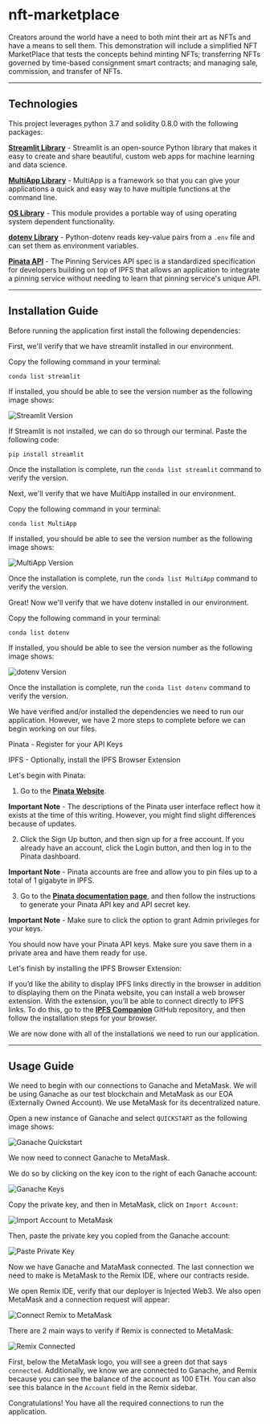 # nft-marketplace
Creators around the world have a need to both mint their art as NFTs and have a means to sell them. This demonstration will include a simplified NFT MarketPlace that tests the concepts behind minting NFTs; transferring NFTs governed by time-based consignment smart contracts; and managing sale, commission, and transfer of NFTs.

---

## Technologies

This project leverages python 3.7 and solidity 0.8.0 with the following packages:

**[Streamlit Library](https://docs.streamlit.io/)** - Streamlit is an open-source Python library that makes it easy to create and share beautiful, custom web apps for machine learning and data science.<br>

**[MultiApp Library](https://pypi.org/project/MultiApp/)** - MultiApp is a framework so that you can give your applications a quick and easy way to have multiple functions at the command line.

**[OS Library](https://docs.python.org/3/library/os.html)** - This module provides a portable way of using operating system dependent functionality.

**[dotenv Library](https://pypi.org/project/python-dotenv/)** - Python-dotenv reads key-value pairs from a `.env` file and can set them as environment variables.

**[Pinata API](https://docs.pinata.cloud/api-pinning/pinning-services-api)** - The Pinning Services API spec is a standardized specification for developers building on top of IPFS that allows an application to integrate a pinning service without needing to learn that pinning service's unique API.

---

## Installation Guide

Before running the application first install the following dependencies:

First, we'll verify that we have streamlit installed in our environment.

Copy the following command in your terminal:

`conda list streamlit`

If installed, you should be able to see the version number as the following image shows:

![Streamlit Version](images/streamlit_version.png)

If Streamlit is not installed, we can do so through our terminal. Paste the following code:

`pip install streamlit`

Once the installation is complete, run the `conda list streamlit` command to verify the version.

Next, we'll verify that we have MultiApp installed in our environment.

Copy the following command in your terminal:

`conda list MultiApp`

If installed, you should be able to see the version number as the following image shows:

![MultiApp Version](images/multiapp_version.png)

Once the installation is complete, run the `conda list MultiApp` command to verify the version.

Great! Now we'll verify that we have dotenv installed in our environment.

Copy the following command in your terminal:

`conda list dotenv`

If installed, you should be able to see the version number as the following image shows:

![dotenv Version](images/dotenv_version.png)

Once the installation is complete, run the `conda list dotenv` command to verify the version.

We have verified and/or installed the dependencies we need to run our application. However, we have 2 more steps to complete before we can begin working on our files.

Pinata - Register for your API Keys

IPFS - Optionally, install the IPFS Browser Extension

Let's begin with Pinata:

1. Go to the **[Pinata Website](https://www.pinata.cloud/)**.

  **Important Note** - The descriptions of the Pinata user interface reflect how it exists at the time of this writing. However, you might find slight differences because of updates.

2. Click the Sign Up button, and then sign up for a free account. If you already have an account, click the Login button, and then log in to the Pinata dashboard.

  **Important Note** - Pinata accounts are free and allow you to pin files up to a total of 1 gigabyte in IPFS.

3. Go to the **[Pinata documentation page](https://docs.pinata.cloud/)**, and then follow the instructions to generate your Pinata API key and API secret key.

  **Important Note** - Make sure to click the option to grant Admin privileges for your keys.

You should now have your Pinata API keys. Make sure you save them in a private area and have them ready for use. 

Let's finish by installing the IPFS Browser Extension:

If you’d like the ability to display IPFS links directly in the browser in addition to displaying them on the Pinata website, you can install a web browser extension. With the extension, you’ll be able to connect directly to IPFS links. To do this, go to the **[IPFS Companion](https://github.com/ipfs/ipfs-companion#install-ipfs-companion)** GitHub repository, and then follow the installation steps for your browser.

We are now done with all of the installations we need to run our application. 

---

## Usage Guide

We need to begin with our connections to Ganache and MetaMask. We will be using Ganache as our test blockchain and MetaMask as our EOA (Externally Owned Account). We use MetaMask for its decentralized nature. 

Open a new instance of Ganache and select `QUICKSTART` as the following image shows:

![Ganache Quickstart](images/ganache_quickstart.png)

We now need to connect Ganache to MetaMask. 

We do so by clicking on the key icon to the right of each Ganache account:

![Ganache Keys](images/ganache_keys.png)

Copy the private key, and then in MetaMask, click on `Import Account`:

![Import Account to MetaMask](images/import_account.png)

Then, paste the private key you copied from the Ganache account:

![Paste Private Key](images/paste_key.png)

Now we have Ganache and MataMask connected. The last connection we need to make is MetaMask to the Remix IDE, where our contracts reside.

We open Remix IDE, verify that our deployer is Injected Web3. We also open MetaMask and a connection request will appear:

![Connect Remix to MetaMask](images/connect_remix.png)

There are 2 main ways to verify if Remix is connected to MetaMask:

![Remix Connected](images/remix_connected.png)

First, below the MetaMask logo, you will see a green dot that says `connected`. Additionally, we know we are connected to Ganache, and Remix because you can see the balance of the account as 100 ETH. You can also see this balance in the `Account` field in the Remix sidebar. 

Congratulations! You have all the required connections to run the application. 